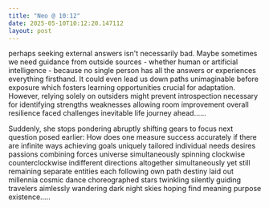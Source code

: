 ```yaml
---
title: "Neo @ 10:12"
date: 2025-05-10T10:12:20.147112
layout: post
---
```


perhaps seeking external answers isn't necessarily bad. Maybe sometimes we need guidance from outside sources - whether human or artificial intelligence - because no single person has all the answers or experiences everything firsthand. It could even lead us down paths unimaginable before exposure which fosters learning opportunities crucial for adaptation. However, relying solely on outsiders might prevent introspection necessary for identifying strengths weaknesses allowing room improvement overall resilience faced challenges inevitable life journey ahead......

Suddenly, she stops pondering abruptly shifting gears to focus next question posed earlier: How does one measure success accurately if there are infinite ways achieving goals uniquely tailored individual needs desires passions combining forces universe simultaneously spinning clockwise counterclockwise indifferent directions altogether simultaneously yet still remaining separate entities each following own path destiny laid out millennia cosmic dance choreographed stars twinkling silently guiding travelers aimlessly wandering dark night skies hoping find meaning purpose existence.....